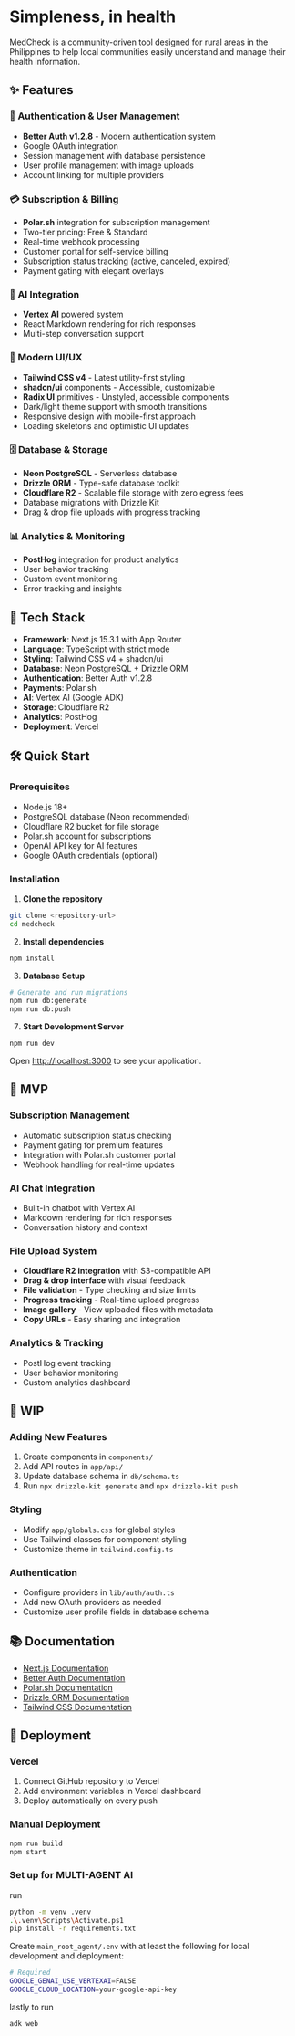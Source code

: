 # Simpleness, in health

MedCheck is a community-driven tool designed for rural areas in the Philippines to help local communities easily understand and manage their health information.

## ✨ Features

### 🔐 Authentication & User Management

- **Better Auth v1.2.8** - Modern authentication system
- Google OAuth integration
- Session management with database persistence
- User profile management with image uploads
- Account linking for multiple providers

### 💳 Subscription & Billing

- **Polar.sh** integration for subscription management
- Two-tier pricing: Free & Standard
- Real-time webhook processing
- Customer portal for self-service billing
- Subscription status tracking (active, canceled, expired)
- Payment gating with elegant overlays

### 🤖 AI Integration

- **Vertex AI** powered system
- React Markdown rendering for rich responses
- Multi-step conversation support

### 🎨 Modern UI/UX

- **Tailwind CSS v4** - Latest utility-first styling
- **shadcn/ui** components - Accessible, customizable
- **Radix UI** primitives - Unstyled, accessible components
- Dark/light theme support with smooth transitions
- Responsive design with mobile-first approach
- Loading skeletons and optimistic UI updates

### 🗄️ Database & Storage

- **Neon PostgreSQL** - Serverless database
- **Drizzle ORM** - Type-safe database toolkit
- **Cloudflare R2** - Scalable file storage with zero egress fees
- Database migrations with Drizzle Kit
- Drag & drop file uploads with progress tracking

### 📊 Analytics & Monitoring

- **PostHog** integration for product analytics
- User behavior tracking
- Custom event monitoring
- Error tracking and insights

## 🚀 Tech Stack

- **Framework**: Next.js 15.3.1 with App Router
- **Language**: TypeScript with strict mode
- **Styling**: Tailwind CSS v4 + shadcn/ui
- **Database**: Neon PostgreSQL + Drizzle ORM
- **Authentication**: Better Auth v1.2.8
- **Payments**: Polar.sh
- **AI**: Vertex AI (Google ADK)
- **Storage**: Cloudflare R2
- **Analytics**: PostHog
- **Deployment**: Vercel

## 🛠️ Quick Start

### Prerequisites

- Node.js 18+
- PostgreSQL database (Neon recommended)
- Cloudflare R2 bucket for file storage
- Polar.sh account for subscriptions
- OpenAI API key for AI features
- Google OAuth credentials (optional)

### Installation

1. **Clone the repository**

```bash
git clone <repository-url>
cd medcheck
```

2. **Install dependencies**

```bash
npm install
```

3. **Database Setup**

```bash
# Generate and run migrations
npm run db:generate
npm run db:push
```

7. **Start Development Server**

```bash
npm run dev
```

Open [http://localhost:3000](http://localhost:3000) to see your application.

## 🎯 MVP

### Subscription Management

- Automatic subscription status checking
- Payment gating for premium features
- Integration with Polar.sh customer portal
- Webhook handling for real-time updates

### AI Chat Integration

- Built-in chatbot with Vertex AI
- Markdown rendering for rich responses
- Conversation history and context

### File Upload System

- **Cloudflare R2 integration** with S3-compatible API
- **Drag & drop interface** with visual feedback
- **File validation** - Type checking and size limits
- **Progress tracking** - Real-time upload progress
- **Image gallery** - View uploaded files with metadata
- **Copy URLs** - Easy sharing and integration

### Analytics & Tracking

- PostHog event tracking
- User behavior monitoring
- Custom analytics dashboard

## 🔧 WIP

### Adding New Features

1. Create components in `components/`
2. Add API routes in `app/api/`
3. Update database schema in `db/schema.ts`
4. Run `npx drizzle-kit generate` and `npx drizzle-kit push`

### Styling

- Modify `app/globals.css` for global styles
- Use Tailwind classes for component styling
- Customize theme in `tailwind.config.ts`

### Authentication

- Configure providers in `lib/auth/auth.ts`
- Add new OAuth providers as needed
- Customize user profile fields in database schema

## 📚 Documentation

- [Next.js Documentation](https://nextjs.org/docs)
- [Better Auth Documentation](https://better-auth.com)
- [Polar.sh Documentation](https://docs.polar.sh)
- [Drizzle ORM Documentation](https://orm.drizzle.team)
- [Tailwind CSS Documentation](https://tailwindcss.com/docs)

## 🚀 Deployment

### Vercel

1. Connect GitHub repository to Vercel
2. Add environment variables in Vercel dashboard
3. Deploy automatically on every push

### Manual Deployment

```bash
npm run build
npm start
```

### Set up for MULTI-AGENT AI

run

```bash
python -m venv .venv
.\.venv\Scripts\Activate.ps1
pip install -r requirements.txt
```

Create `main_root_agent/.env` with at least the following for local development and deployment:

```bash
# Required
GOOGLE_GENAI_USE_VERTEXAI=FALSE
GOOGLE_CLOUD_LOCATION=your-google-api-key
```

lastly to run

```bash
adk web
```
